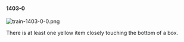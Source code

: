 #### 1403-0
![train-1403-0-0.png](https://github.com/lil-lab/nlvr/raw/master/nlvr/train/images/60/train-1403-0-0.png "train-1403-0-0.png")

There is at least one yellow item closely touching the bottom of a box.